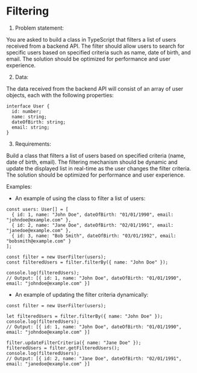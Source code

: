 # Filtering 


1. Problem statement:

You are asked to build a class in TypeScript that filters a list of users received from a backend API. The filter should allow users to search for specific users based on specified criteria such as name, date of birth, and email. The solution should be optimized for performance and user experience.

2. Data:

The data received from the backend API will consist of an array of user objects, each with the following properties:

```
interface User {
  id: number;
  name: string;
  dateOfBirth: string;
  email: string;
}
```

3. Requirements:

Build a class that filters a list of users based on specified criteria (name, date of birth, email).
The filtering mechanism should be dynamic and update the displayed list in real-time as the user changes the filter criteria.
The solution should be optimized for performance and user experience.

Examples:

- An example of using the class to filter a list of users:

```
const users: User[] = [
  { id: 1, name: "John Doe", dateOfBirth: "01/01/1990", email: "johndoe@example.com" },
  { id: 2, name: "Jane Doe", dateOfBirth: "02/01/1991", email: "janedoe@example.com" },
  { id: 3, name: "Bob Smith", dateOfBirth: "03/01/1992", email: "bobsmith@example.com" }
];

const filter = new UserFilter(users);
const filteredUsers = filter.filterBy({ name: "John Doe" });

console.log(filteredUsers);
// Output: [{ id: 1, name: "John Doe", dateOfBirth: "01/01/1990", email: "johndoe@example.com" }]
```

- An example of updating the filter criteria dynamically:

```
const filter = new UserFilter(users);

let filteredUsers = filter.filterBy({ name: "John Doe" });
console.log(filteredUsers);
// Output: [{ id: 1, name: "John Doe", dateOfBirth: "01/01/1990", email: "johndoe@example.com" }]

filter.updateFilterCriteria({ name: "Jane Doe" });
filteredUsers = filter.getFilteredUsers();
console.log(filteredUsers);
// Output: [{ id: 2, name: "Jane Doe", dateOfBirth: "02/01/1991", email: "janedoe@example.com" }]
```
